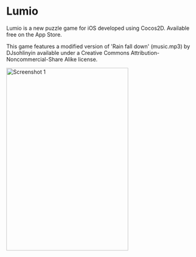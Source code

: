 Lumio
===============

Lumio is a new puzzle game for iOS developed using Cocos2D. Available free on the App Store.

This game features a modified version of 'Rain fall down' (music.mp3) by DJsohlinyin available under a Creative Commons Attribution-Noncommercial-Share Alike license.

<img src="/Lumio/Resources/Screenshots/ScreenShot1.png" width="320" height="480" alt="Screenshot 1">
